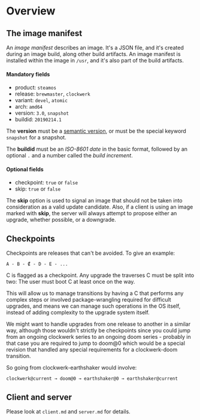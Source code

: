 Overview
========



The image manifest
------------------

An *image manifest* describes an image. It's a JSON file, and it's created
during an image build, along other build artifacts. An image manifest is
installed within the image in `/usr`, and it's also part of the build
artifacts.

#### Mandatory fields

- product: `steamos`
- release: `brewmaster`, `clockwerk`
- variant: `devel`, `atomic`
- arch: `amd64`
- version: `3.0`, `snapshot`
- buildid: `20190214.1`

The **version** must be a [semantic version](https://semver.org/), or must be
the special keyword `snapshot` for a snapshot.

The **buildid** must be an *ISO-8601 date* in the basic format, followed by an
optional `.` and a number called the *build increment*.

#### Optional fields

- checkpoint: `true` or `false`
- skip: `true` or `false`

The **skip** option is used to signal an image that should not be taken into
consideration as a valid update candidate. Also, if a client is using an image
marked with **skip**, the server will always attempt to propose either an
upgrade, whether possible, or a downgrade.


Checkpoints
-----------

Checkpoints are releases that can't be avoided. To give an example:

    A - B - ₡ - D - E - ...

C is flagged as a checkpoint. Any upgrade the traverses C must be split into
two: The user must boot C at least once on the way.

This will allow us to manage transitions by having a C that performs any
complex steps or involved package-wrangling required for difficult upgrades,
and means we can manage such operations in the OS itself, instead of adding
complexity to the upgrade system itself.

We might want to handle upgrades from one release to another in a similar way,
although those wouldn't strictly be checkpoints since you could jump from an
ongoing clockwerk series to an ongoing doom series - probably in that case you
are required to jump to doom@0 which would be a special revision that handled
any special requirements for a clockwerk-doom transition.

So going from clockwerk-earthshaker would involve:

    clockwerk@current → doom@0 → earthshaker@0 → earthshaker@current



Client and server
-----------------

Please look at `client.md` and `server.md` for details.
